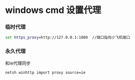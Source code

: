# windows cmd 设置代理

### 临时代理
```cmd
set https_proxy=http://127.0.0.1:1080  //端口指向小飞机端口
```

### 永久代理
和ie代理同步
```cmd
netsh winhttp import proxy source=ie
```

